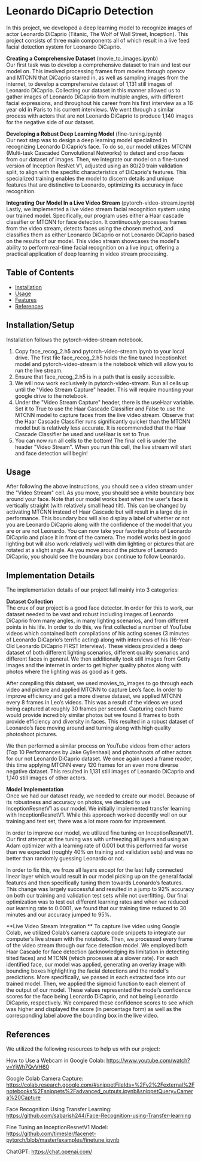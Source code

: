 # Leonardo DiCaprio Detection

In this project, we developed a deep learning model to recognize images of actor Leonardo DiCaprio (Titanic, The Wolf of Wall Street, Inception). This project consists of three main components all of which result in a live feed facial detection system for Leonardo DiCaprio.

**Creating a Comprehensive Dataset** (movie_to_images.ipynb)  
Our first task was to develop a comprehensive dataset to train and test our model on. This involved processing frames from movies through opencv and MTCNN that DiCaprio starred in, as well as sampling images from the internet, to develop a comprehensive dataset of 1,131 still images of Leonardo DiCaprio. Collecting our dataset in this manner allowed us to gather images of Leonardo DiCaprio from multiple angles, with different facial expressions, and throughout his career from his first interview as a 16 year old in Paris to his current interviews. We went through a similar process with actors that are not Leonardo DiCaprio to produce 1,140 images for the negative side of our dataset.

**Developing a Robust Deep Learning Model** (fine-tuning.ipynb)  
Our next step was to design a deep learning model specialized in recognizing Leonardo DiCaprio’s face. To do so, our model utilizes MTCNN (Multi-task Cascaded Convolutional Networks) to detect and crop faces from our dataset of images. Then, we integrate our model on a fine-tuned version of Inception ResNet V1, adjusted using an 80/20 train validation split, to align with the specific characteristics of DiCaprio's features. This specialized training enables the model to discern details and unique features that are distinctive to Leonardo, optimizing its accuracy in face recognition.

**Integrating Our Model In a Live Video Stream** (pytorch-video-stream.ipynb)  
Lastly, we implemented a live video stream facial recognition system using our trained model. Specifically, our program uses either a Haar cascade classifier or MTCNN for face detection. It continuously processes frames from the video stream, detects faces using the chosen method, and classifies them as either Leonardo DiCaprio or not Leonardo DiCaprio based on the results of our model. This video stream showcases the model's ability to perform real-time facial recognition on a live input, offering a practical application of deep learning in video stream processing.


## Table of Contents

- [Installation](#installation)
- [Usage](#usage)
- [Features](#features)
- [References](#references)

## Installation/Setup

Installation follows the pytorch-video-stream notebook.  
1) Copy face_recog_2.h5 and pytorch-video-stream.ipynb to your local drive. The first file face_recog_2.h5 holds the fine tuned InceptionNet model and pytorch-video-stream is the notebook which will allow you to run the live stream.
2) Ensure that face_recog_2.h5 is in a path that is easily accessible.
3) We will now work exclusively in pytorch-video-stream. Run all cells up until the "Video Stream Capture" header. This will require mounting your google drive to the notebook.
4) Under the "Video Stream Capture" header, there is the useHaar variable. Set it to True to use the Haar Cascade Classifier and False to use the MTCNN model to capture faces from the live video stream. Observe that the Haar Cascade Classifier runs significantly quicker than the MTCNN model but is relatively less accurate. It is recommended that the Haar Cascade Classifier be used and useHaar is set to True.
5) You can now run all cells to the bottom! The final cell is under the header "Video Stream". When you run this cell, the live stream will start and face detection will begin!

## Usage

After following the above instructions, you should see a video stream under the "Video Stream" cell. As you move, you should see a white boundary box around your face. Note that our model works best when the user's face is vertically straight (with relatively small head tilt). This can be changed by activating MTCNN instead of Haar Cascade but will result in a large dip in performance. This boundary box will also display a label of whether or not you are Leonardo DiCaprio along with the confidence of the model that you are or are not Leonardo. You can now take your favorite photo of Leonardo DiCaprio and place it in front of the camera. The model works best in good lighting but will also work relatively well with dim lighting or pictures that are rotated at a slight angle. As you move around the picture of Leonardo DiCaprio, you should see the boundary box continue to follow Leonardo. 

## Implementation Details

The implementation details of our project fall mainly into 3 categories:  

**Dataset Collection**  
The crux of our project is a good face detector. In order for this to work, our dataset needed to be vast and robust including images of Leonardo DiCaprio from many angles, in many lighting scenarios, and from different points in his life. In order to do this, we first collected a number of YouTube videos which contained both compilations of his acting scenes (3 minutes of Leonardo DiCaprio’s terrific acting) along with interviews of his (16-Year-Old Leonardo DiCaprio FIRST Interview). These videos provided a deep dataset of both different lighting scenarios, different quality scenarios and different faces in general. We then additionally took still images from Getty images and the internet in order to get higher quality photos along with photos where the lighting was as good as it gets. 

After compiling this dataset, we used movies_to_images to go through each video and picture and applied MTCNN to capture Leo’s face. In order to improve efficiency and get a more diverse dataset, we applied MTCNN every 8 frames in Leo’s videos. This was a result of the videos we used being captured at roughly 30 frames per second. Capturing each frame would provide incredibly similar photos but we found 8 frames to both provide efficiency and diversity in faces. This resulted in a robust dataset of Leonardo’s face moving around and turning along with high quality photoshoot pictures. 

We then performed a similar process on YouTube videos from other actors (Top 10 Performances by Jake Gyllenhaal) and photoshoots of other actors for our not Leonardo DiCaprio dataset. We once again used a frame reader, this time applying MTCNN every 120 frames for an even more diverse negative dataset. This resulted in 1,131 still images of Leonardo DiCaprio and 1,140 still images of other actors.

**Model Implementation**  
Once we had our dataset ready, we needed to create our model. Because of its robustness and accuracy on photos, we decided to use InceptionResnetV1 as our model. We initially implemented transfer learning with InceptionResnetV1. While this approach worked decently well on our training and test set, there was a lot more room for improvement. 

In order to improve our model, we utilized fine tuning on InceptionResnetV1. Our first attempt at fine tuning was with unfreezing all layers and using an Adam optimizer with a learning rate of 0.001 but this performed far worse than we expected (roughly 40% on training and validation sets) and was no better than randomly guessing Leonardo or not. 

In order to fix this, we froze all layers except for the last fully connected linear layer which would result in our model picking up on the general facial features and then specifically tuning them towards Leonardo’s features. This change was largely successful and resulted in a jump to 92% accuracy on both our training and validation test sets while not overfitting. Our final optimization was to test out different learning rates and when we reduced our learning rate to 0.0001, we found that our training time reduced to 30 minutes and our accuracy jumped to 95%.

**Live Video Stream Integration **
To capture live video using Google Colab, we utilized Colab’s camera capture code snippets to integrate our computer’s live stream with the notebook. Then, we processed every frame of the video stream through our face detection model. We employed both Haar Cascade for face detection (acknowledging its limitation in detecting tilted faces) and MTCNN (which processes at a slower rate). For each identified face, our model was applied, generating an overlay image with bounding boxes highlighting the facial detections and the model's predictions. More specifically, we passed in each extracted face into our trained model. Then, we applied the sigmoid function to each element of the output of our model. These values represented the model’s confidence scores for the face being Leonardo DiCaprio, and not being Leonardo DiCaprio, respectively. We compared these confidence scores to see which was higher and displayed the score (in percentage form) as well as the corresponding label above the bounding box in the live video. 


## References

We utilized the following resources to help us with our project:  

How to Use a Webcam in Google Colab: https://www.youtube.com/watch?v=YjWh7QvVH60  

Google Colab Camera Capture: https://colab.research.google.com/#snippetFileIds=%2Fv2%2Fexternal%2Fnotebooks%2Fsnippets%2Fadvanced_outputs.ipynb&snippetQuery=Camera%20Capture  

Face Recognition Using Transfer Learning: https://github.com/sabarish244/Face-Recognition-using-Transfer-learning  

Fine Tuning an InceptionResnetV1 Model: https://github.com/timesler/facenet-pytorch/blob/master/examples/finetune.ipynb  

ChatGPT: https://chat.openai.com/  
